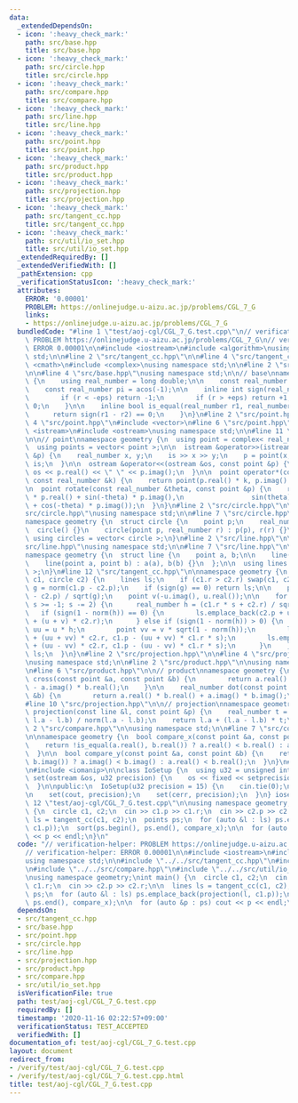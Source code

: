```yaml
---
data:
  _extendedDependsOn:
  - icon: ':heavy_check_mark:'
    path: src/base.hpp
    title: src/base.hpp
  - icon: ':heavy_check_mark:'
    path: src/circle.hpp
    title: src/circle.hpp
  - icon: ':heavy_check_mark:'
    path: src/compare.hpp
    title: src/compare.hpp
  - icon: ':heavy_check_mark:'
    path: src/line.hpp
    title: src/line.hpp
  - icon: ':heavy_check_mark:'
    path: src/point.hpp
    title: src/point.hpp
  - icon: ':heavy_check_mark:'
    path: src/product.hpp
    title: src/product.hpp
  - icon: ':heavy_check_mark:'
    path: src/projection.hpp
    title: src/projection.hpp
  - icon: ':heavy_check_mark:'
    path: src/tangent_cc.hpp
    title: src/tangent_cc.hpp
  - icon: ':heavy_check_mark:'
    path: src/util/io_set.hpp
    title: src/util/io_set.hpp
  _extendedRequiredBy: []
  _extendedVerifiedWith: []
  _pathExtension: cpp
  _verificationStatusIcon: ':heavy_check_mark:'
  attributes:
    ERROR: '0.00001'
    PROBLEM: https://onlinejudge.u-aizu.ac.jp/problems/CGL_7_G
    links:
    - https://onlinejudge.u-aizu.ac.jp/problems/CGL_7_G
  bundledCode: "#line 1 \"test/aoj-cgl/CGL_7_G.test.cpp\"\n// verification-helper:\
    \ PROBLEM https://onlinejudge.u-aizu.ac.jp/problems/CGL_7_G\n// verification-helper:\
    \ ERROR 0.00001\n\n#include <iostream>\n#include <algorithm>\nusing namespace\
    \ std;\n\n#line 2 \"src/tangent_cc.hpp\"\n\n#line 4 \"src/tangent_cc.hpp\"\n#include\
    \ <cmath>\n#include <complex>\nusing namespace std;\n\n#line 2 \"src/base.hpp\"\
    \n\n#line 4 \"src/base.hpp\"\nusing namespace std;\n\n// base\nnamespace geometry\
    \ {\n    using real_number = long double;\n\n    const real_number eps = 1e-9;\n\
    \    const real_number pi = acos(-1);\n\n    inline int sign(real_number r) {\n\
    \        if (r < -eps) return -1;\n        if (r > +eps) return +1;\n        return\
    \ 0;\n    }\n\n    inline bool is_equal(real_number r1, real_number r2) {\n  \
    \      return sign(r1 - r2) == 0;\n    }\n}\n#line 2 \"src/point.hpp\"\n\n#line\
    \ 4 \"src/point.hpp\"\n#include <vector>\n#line 6 \"src/point.hpp\"\n#include\
    \ <istream>\n#include <ostream>\nusing namespace std;\n\n#line 11 \"src/point.hpp\"\
    \n\n// point\nnamespace geometry {\n  using point = complex< real_number >;\n\
    \  using points = vector< point >;\n\n  istream &operator>>(istream &is, point\
    \ &p) {\n    real_number x, y;\n    is >> x >> y;\n    p = point(x, y);\n    return\
    \ is;\n  }\n\n  ostream &operator<<(ostream &os, const point &p) {\n    return\
    \ os << p.real() << \" \" << p.imag();\n  }\n\n  point operator*(const point &p,\
    \ const real_number &k) {\n    return point(p.real() * k, p.imag() * k);\n  }\n\
    \n  point rotate(const real_number &theta, const point &p) {\n    return point(cos(theta)\
    \ * p.real() + sin(-theta) * p.imag(),\n                 sin(theta) * p.real()\
    \ + cos(-theta) * p.imag());\n  }\n}\n#line 2 \"src/circle.hpp\"\n\n#line 4 \"\
    src/circle.hpp\"\nusing namespace std;\n\n#line 7 \"src/circle.hpp\"\n\n// circle\n\
    namespace geometry {\n  struct circle {\n    point p;\n    real_number r;\n  \
    \  circle() {}\n    circle(point p, real_number r) : p(p), r(r) {}\n  };\n\n \
    \ using circles = vector< circle >;\n}\n#line 2 \"src/line.hpp\"\n\n#line 4 \"\
    src/line.hpp\"\nusing namespace std;\n\n#line 7 \"src/line.hpp\"\n\n// line \n\
    namespace geometry {\n  struct line {\n    point a, b;\n\n    line() = default;\n\
    \    line(point a, point b) : a(a), b(b) {}\n  };\n\n  using lines = vector< line\
    \ >;\n}\n#line 12 \"src/tangent_cc.hpp\"\n\nnamespace geometry {\n  lines tangent_cc(circle\
    \ c1, circle c2) {\n    lines ls;\n    if (c1.r > c2.r) swap(c1, c2);\n\n    real_number\
    \ g = norm(c1.p - c2.p);\n    if (sign(g) == 0) return ls;\n\n    point u = (c1.p\
    \ - c2.p) / sqrt(g);\n    point v(-u.imag(), u.real());\n\n    for (int s = 1;\
    \ s >= -1; s -= 2) {\n      real_number h = (c1.r * s + c2.r) / sqrt(g);\n   \
    \   if (sign(1 - norm(h)) == 0) {\n        ls.emplace_back(c2.p + u * c2.r, c2.p\
    \ + (u + v) * c2.r);\n      } else if (sign(1 - norm(h)) > 0) {\n        point\
    \ uu = u * h;\n        point vv = v * sqrt(1 - norm(h));\n        ls.emplace_back(c2.p\
    \ + (uu + vv) * c2.r, c1.p - (uu + vv) * c1.r * s);\n        ls.emplace_back(c2.p\
    \ + (uu - vv) * c2.r, c1.p - (uu - vv) * c1.r * s);\n      }\n    }\n\n    return\
    \ ls;\n  }\n}\n#line 2 \"src/projection.hpp\"\n\n#line 4 \"src/projection.hpp\"\
    \nusing namespace std;\n\n#line 2 \"src/product.hpp\"\n\nusing namespace std;\n\
    \n#line 6 \"src/product.hpp\"\n\n// product\nnamespace geometry {\n    real_number\
    \ cross(const point &a, const point &b) {\n        return a.real() * b.imag()\
    \ - a.imag() * b.real();\n    }\n\n    real_number dot(const point &a, const point\
    \ &b) {\n        return a.real() * b.real() + a.imag() * b.imag();\n    }\n}\n\
    #line 10 \"src/projection.hpp\"\n\n// projection\nnamespace geometry {\n  point\
    \ projection(const line &l, const point &p) {\n    real_number t = dot(p - l.a,\
    \ l.a - l.b) / norm(l.a - l.b);\n    return l.a + (l.a - l.b) * t;\n  }\n}\n#line\
    \ 2 \"src/compare.hpp\"\n\nusing namespace std;\n\n#line 7 \"src/compare.hpp\"\
    \n\nnamespace geometry {\n  bool compare_x(const point &a, const point &b) {\n\
    \    return !is_equal(a.real(), b.real()) ? a.real() < b.real() : a.imag() < b.imag();\n\
    \  }\n\n  bool compare_y(const point &a, const point &b) {\n    return !is_equal(a.imag(),\
    \ b.imag()) ? a.imag() < b.imag() : a.real() < b.real();\n  }\n}\n#line 1 \"src/util/io_set.hpp\"\
    \n#include <iomanip>\n\nclass IoSetup {\n  using u32 = unsigned int;\n\n  void\
    \ set(ostream &os, u32 precision) {\n    os << fixed << setprecision(precision);\n\
    \  }\n\npublic:\n  IoSetup(u32 precision = 15) {\n    cin.tie(0);\n    ios::sync_with_stdio(0);\n\
    \n    set(cout, precision);\n    set(cerr, precision);\n  }\n} iosetup;\n#line\
    \ 12 \"test/aoj-cgl/CGL_7_G.test.cpp\"\n\nusing namespace geometry;\nint main()\
    \ {\n  circle c1, c2;\n  cin >> c1.p >> c1.r;\n  cin >> c2.p >> c2.r;\n\n  lines\
    \ ls = tangent_cc(c1, c2);\n  points ps;\n  for (auto &l : ls) ps.emplace_back(projection(l,\
    \ c1.p));\n  sort(ps.begin(), ps.end(), compare_x);\n\n  for (auto &p : ps) cout\
    \ << p << endl;\n}\n"
  code: "// verification-helper: PROBLEM https://onlinejudge.u-aizu.ac.jp/problems/CGL_7_G\n\
    // verification-helper: ERROR 0.00001\n\n#include <iostream>\n#include <algorithm>\n\
    using namespace std;\n\n#include \"../../src/tangent_cc.hpp\"\n#include \"../../src/projection.hpp\"\
    \n#include \"../../src/compare.hpp\"\n#include \"../../src/util/io_set.hpp\"\n\
    \nusing namespace geometry;\nint main() {\n  circle c1, c2;\n  cin >> c1.p >>\
    \ c1.r;\n  cin >> c2.p >> c2.r;\n\n  lines ls = tangent_cc(c1, c2);\n  points\
    \ ps;\n  for (auto &l : ls) ps.emplace_back(projection(l, c1.p));\n  sort(ps.begin(),\
    \ ps.end(), compare_x);\n\n  for (auto &p : ps) cout << p << endl;\n}\n"
  dependsOn:
  - src/tangent_cc.hpp
  - src/base.hpp
  - src/point.hpp
  - src/circle.hpp
  - src/line.hpp
  - src/projection.hpp
  - src/product.hpp
  - src/compare.hpp
  - src/util/io_set.hpp
  isVerificationFile: true
  path: test/aoj-cgl/CGL_7_G.test.cpp
  requiredBy: []
  timestamp: '2020-11-16 02:22:57+09:00'
  verificationStatus: TEST_ACCEPTED
  verifiedWith: []
documentation_of: test/aoj-cgl/CGL_7_G.test.cpp
layout: document
redirect_from:
- /verify/test/aoj-cgl/CGL_7_G.test.cpp
- /verify/test/aoj-cgl/CGL_7_G.test.cpp.html
title: test/aoj-cgl/CGL_7_G.test.cpp
---
```


